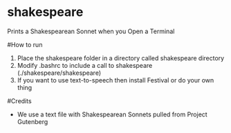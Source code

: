 shakespeare
===========

Prints a Shakespearean Sonnet when you Open a Terminal

#How to run
1. Place the shakespeare folder in a directory called shakespeare directory
2. Modify .bashrc to include a call to shakespeare (./shakespeare/shakespeare)
3. If you want to use text-to-speech then install Festival or do your own thing

#Credits
* We use a text file with Shakespearean Sonnets pulled from Project Gutenberg
